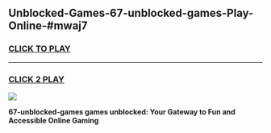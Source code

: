 
## Unblocked-Games-67-unblocked-games-Play-Online-#mwaj7
<h3>
<a href="https://premium.freeplayer.one?title=67-unblocked-games&ref=24F">CLICK TO PLAY</a></h3>
<hr>

<h3>
<a href="https://premium.freeplayer.one?title=67-unblocked-games&ref=24F">CLICK 2 PLAY</a>
  
</h3>

<a href="https://premium.freeplayer.one?title=67-unblocked-games&ref=24F/"><img src="https://clearcache.store/games.png"></a>


**67-unblocked-games games unblocked: Your Gateway to Fun and Accessible Online Gaming**
